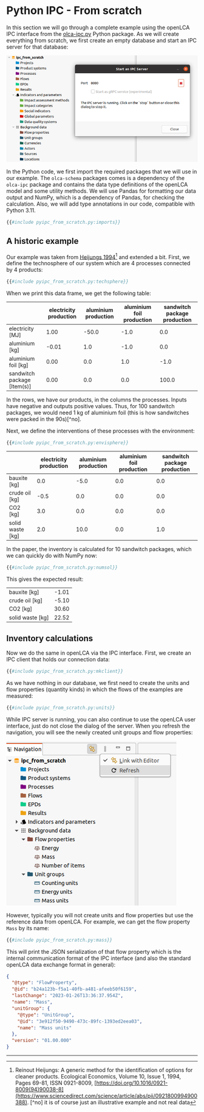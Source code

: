 # Python IPC - From scratch

In this section we will go through a complete example using the openLCA IPC
interface from the [olca-ipc.py](https://github.com/GreenDelta/olca-ipc.py)
Python package. As we will create everything from scratch, we first create an
empty database and start an IPC server for that database:

![](./images/py_scratch_init_db.png)

In the Python code, we first import the required packages that we will use in
our example. The `olca-schema` packages comes is a dependency of the `olca-ipc`
package and contains the data type definitions of the openLCA model and some
utility methods. We will use Pandas for formatting our data output and NumPy,
which is a dependency of Pandas, for checking the calculation. Also, we will
add type annotations in our code, compatible with Python 3.11.

```py
{{#include pyipc_from_scratch.py:imports}}
```

## A historic example

Our example was taken from [Heijungs
1994](https://www.sciencedirect.com/science/article/abs/pii/0921800994900388)[^paper]
and extended a bit. First, we define the technosphere of our system which are
4 processes connected by 4 products:


```py
{{#include pyipc_from_scratch.py:techsphere}}
```

When we print this data frame, we get the following table:

|                              | electricity production | aluminium production  | aluminium foil production | sandwitch package production |
|------------------------------|------------------------|-----------------------|---------------------------|------------------------------|
| electricity [MJ]             |                   1.00 |                -50.0  |                      -1.0 |                          0.0 |
| aluminium [kg]               |                  -0.01 |                  1.0  |                      -1.0 |                          0.0 |
| aluminium foil [kg]          |                   0.00 |                  0.0  |                       1.0 |                         -1.0 |
| sandwitch package [Item(s)]  |                   0.00 |                  0.0  |                       0.0 |                        100.0 |

In the rows, we have our products, in the columns the processes. Inputs have
negative and outputs positive values. Thus, for 100 sandwitch packages, we would
need 1 kg of aluminium foil (this is how sandwitches were packed in the 90s)[^no].

Next, we define the interventions of these processes with the environment:

```py
{{#include pyipc_from_scratch.py:envisphere}}
```

|                  | electricity production | aluminium production | aluminium foil production | sandwitch package production |
|------------------|------------------------|----------------------|---------------------------|------------------------------|
| bauxite [kg]     |                    0.0 |                 -5.0 |                       0.0 |                          0.0 |
| crude oil [kg]   |                   -0.5 |                  0.0 |                       0.0 |                          0.0 |
| CO2 [kg]         |                    3.0 |                  0.0 |                       0.0 |                          0.0 |
| solid waste [kg] |                    2.0 |                 10.0 |                       0.0 |                          1.0 |


In the paper, the inventory is calculated for 10 sandwitch packages, which we
can quickly do with NumPy now:

```py
{{#include pyipc_from_scratch.py:numsol}}
```

This gives the expected result:

|                  |       |
|------------------|-------|
| bauxite [kg]     | -1.01 |
| crude oil [kg]   | -5.10 |
| CO2 [kg]         | 30.60 |
| solid waste [kg] | 22.52 |


## Inventory calculations

Now we do the same in openLCA via the IPC interface. First, we create an IPC
client that holds our connection data:

```py
{{#include pyipc_from_scratch.py:mkclient}}
```

As we have nothing in our database, we first need to create the units and flow
properties (quantity kinds) in which the flows of the examples are measured:

```py
{{#include pyipc_from_scratch.py:units}}
```

While IPC server is running, you can also continue to use the openLCA user
interface, just do not close the dialog of the server. When you refresh the
navigation, you will see the newly created unit groups and flow properties:

![](./images/py_scratch_units.png)

However, typically you will not create units and flow properties but use the
reference data from openLCA. For example, we can get the flow property `Mass`
by its name:

```py
{{#include pyipc_from_scratch.py:mass}}
```

This will print the JSON serialization of that flow property which is the
internal communication format of the IPC interface (and also the standard
openLCA data exchange format in general):

```json
{
  "@type": "FlowProperty",
  "@id": "b24a123b-f5a1-40fb-a481-afeeb50f6159",
  "lastChange": "2023-01-26T13:36:37.954Z",
  "name": "Mass",
  "unitGroup": {
    "@type": "UnitGroup",
    "@id": "3e912f50-9490-473c-89fc-1393ed2eea03",
    "name": "Mass units"
  },
  "version": "01.00.000"
}
```

---

[^paper]: Reinout Heijungs: A generic method for the identification of options
    for cleaner products. Ecological Economics, Volume 10, Issue 1, 1994, Pages
    69-81, ISSN 0921-8009,
    [https://doi.org/10.1016/0921-8009(94)90038-8](https://www.sciencedirect.com/science/article/abs/pii/0921800994900388).
[^no] it is of course just an illustrative example and not real data
